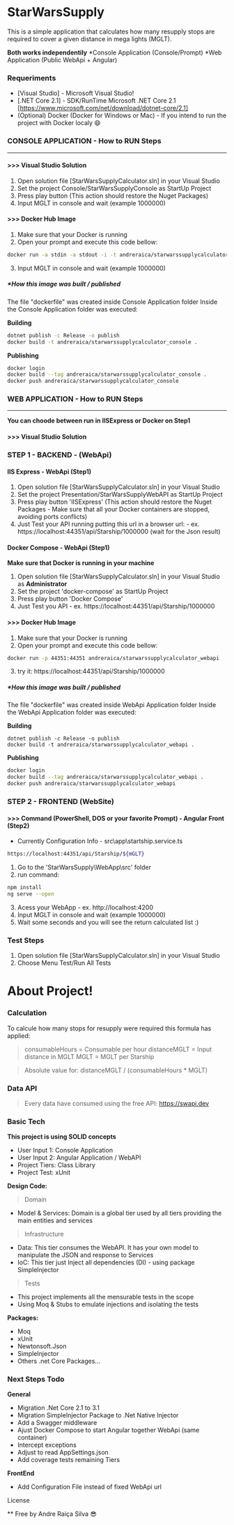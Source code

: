 ﻿# StarWarsSupply

This is a simple application that calculates how many resupply stops are required to cover a given distance in mega lights (MGLT).

**Both works independentily**
*Console Application (Console/Prompt)
*Web Application (Public WebApi + Angular)

### Requeriments

* [Visual Studio] - Microsoft Visual Studio!
* [.NET Core 2.1] - SDK/RunTime Microsoft .NET Core 2.1 [https://www.microsoft.com/net/download/dotnet-core/2.1]
* (Optional) Docker (Docker for Windows or Mac) - If you intend to run the project with Docker localy :smile:
    
### CONSOLE APPLICATION - How to RUN Steps
****
#### >>> Visual Studio Solution
1) Open solution file [StarWarsSupplyCalculator.sln] in your Visual Studio
2) Set the project Console/StarWarsSupplyConsole as StartUp Project
3) Press play button (This action should restore the Nuget Packages)
4) Input MGLT in console and wait (example 1000000)

#### >>> Docker Hub Image
1) Make sure that your Docker is running
2) Open your prompt and execute this code bellow:
```sh
docker run -a stdin -a stdout -i -t andreraica/starwarssupplycalculator_console
```
3) Input MGLT in console and wait (example 1000000)

##### *How this image was built / published
The file "dockerfile" was created inside Console Application folder
Inside the Console Application folder was executed:

**Building**
```sh
dotnet publish -c Release -o publish
docker build -t andreraica/starwarssupplycalculator_console .
````
**Publishing**
```sh
docker login
docker build --tag andreraica/starwarssupplycalculator_console .
docker push andreraica/starwarssupplycalculator_console
````

### WEB APPLICATION - How to RUN Steps
****
**You can choode between run in IISExpress or Docker on Step1**
#### >>> Visual Studio Solution 

### STEP 1 - BACKEND - (WebApi)
#### IIS Express - WebApi (Step1)
1) Open solution file [StarWarsSupplyCalculator.sln] in your Visual Studio
2) Set the project Presentation/StarWarsSupplyWebAPI as StartUp Project
3) Press play button 'IISExpress' (This action should restore the Nuget Packages - Make sure that all your Docker containers are stopped, avoiding ports conflicts)
4) Just Test your API running putting this url in a browser url: - ex. https://localhost:44351/api/Starship/1000000 (wait for the Json result)

#### Docker Compose - WebApi (Step1)
**Make sure that Docker is running in your machine**
1) Open solution file [StarWarsSupplyCalculator.sln] in your Visual Studio as **Administrator**
2) Set the project 'docker-compose' as StartUp Project
3) Press play button 'Docker Compose'
4) Just Test you API - ex. https://localhost:44351/api/Starship/1000000


#### >>> Docker Hub Image
1) Make sure that your Docker is running
2) Open your prompt and execute this code bellow:
```sh
docker run -p 44351:44351 andreraica/starwarssupplycalculator_webapi
```
3) try it: https://localhost:44351/api/Starship/1000000

##### *How this image was built / published
The file "dockerfile" was created inside WebApi Application folder
Inside the WebApi Application folder was executed:

**Building**
```sh3
dotnet publish -c Release -o publish
docker build -t andreraica/starwarssupplycalculator_webapi .
````
**Publishing**
```sh
docker login
docker build --tag andreraica/starwarssupplycalculator_webapi .
docker push andreraica/starwarssupplycalculator_webapi
````


### STEP 2 - FRONTEND (WebSite)
#### >>> Command (PowerShell, DOS or your favorite Prompt) - Angular Front (Step2)
* Currently Configuration Info - src\app\startship.service.ts
```sh
https://localhost:44351/api/Starship/${mGLT}
```


1) Go to the 'StarWarsSupply\WebApp\src' folder
2) run command:
```sh
npm install
ng serve --open
````
3) Acess your WebApp - ex. http://localhost:4200
3) Input MGLT in console and wait (example 1000000)
4) Wait some seconds and you will see the return calculated list :)


### Test Steps

1) Open solution file [StarWarsSupplyCalculator.sln] in your Visual Studio
2) Choose Menu Test/Run All Tests

# About Project!
### Calculation

To calcule how many stops for resupply were required this formula has applied: 

> consumableHours = Consumable per hour
> distanceMGLT = Input distance in MGLT
> MGLT = MGLT per Starship

> Absolute value for: distanceMGLT / (consumableHours * MGLT)

### Data API

> Every data have consumed using the free API: https://swapi.dev

### Basic Tech

**This project is using SOLID concepts**

* User Input 1: Console Application
* User Input 2: Angular Application / WebAPI
* Project Tiers: Class Library
* Project Test: xUnit

**Design Code:**
>Domain 
* Model & Services: Domain is a global tier used by all tiers providing the main entities and services

>Infrastructure
* Data: This tier consumes the WebAPI. It has your own model to manipulate the JSON and response to Services 
* IoC: This tier just Inject all dependencies (DI) - using package SimpleInjector

>Tests
* This project implements all the mensurable tests in the scope
* Using Moq & Stubs to emulate injections and isolating the tests

**Packages:**
* Moq
* xUnit
* Newtonsoft.Json
* SimpleInjector
* Others .net Core Packages...


### Next Steps Todo

**General**

 - Migration .Net Core 2.1 to  3.1
 - Migration SimpleInjector Package to .Net Native Injector
 - Add a Swagger middleware 
 - Ajust Docker Compose to start Angular together WebApi (same container) 
 - Intercept exceptions 
 - Adjust to read AppSettings.json
 - Add coverage tests remaining Tiers

**FrontEnd**

 - Add Configuration File instead of fixed WebApi url
 
License

** Free by Andre Raiça Silva :sunglasses: